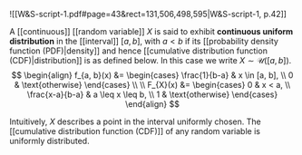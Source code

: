 
![[W&S-script-1.pdf#page=43&rect=131,506,498,595|W&S-script-1, p.42]]

A [[continuous]] [[random variable]] $X$ is said to exhibit **continuous uniform distribution** in the [[interval]] $[a, b]$, with $a < b$ if its [[probability density function (PDF)|density]] and hence [[cumulative distribution function (CDF)|distribution]] is as defined below. In this case we write $X \sim \mathcal{U}([a, b])$.
$$
\begin{align}
f_{a, b}(x) &= \begin{cases}
\frac{1}{b-a} & x \in [a, b], \\
0 & \text{otherwise}
\end{cases} \\ \\
F_{X}(x) &= \begin{cases}
0 & x < a, \\
\frac{x-a}{b-a} & a \leq x \leq b, \\
1 & \text{otherwise}
\end{cases}
\end{align}
$$

Intuitively, $X$ describes a point in the interval uniformly chosen. The [[cumulative distribution function (CDF)]] of any random variable is uniformly distributed.